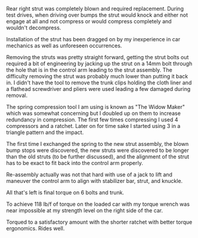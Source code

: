 Rear right strut was completely blown and required replacement. During test drives, when driving over bumps the strut would knock and either not engage at all and not compress or would compress completely and wouldn't decompress.

Installation of the strut has been dragged on by my inexperience in car mechanics as well as unforeseen occurrences. 

Removing the struts was pretty straight forward, getting the strut bolts out required a bit of engineering by jacking up the strut on a 14mm bolt through the hole that is in the control arm leading to the strut assembly. The difficulty removing the strut was probably much lower than putting it back in. I didn't have the tool to remove the trunk clips holding the cloth liner and a flathead screwdriver and pliers were used leading a few damaged during removal. 

The spring compression tool I am using is known as "The Widow Maker" which was somewhat concerning but I doubled up on them to increase redundancy in compression. The first few times compressing I used 4 compressors and a ratchet. Later on for time sake I started using 3 in a triangle pattern and the impact. 

The first time I exchanged the spring to the new strut assembly, the blown bump stops were discovered, the new struts were discovered to be longer than the old struts (to be further discussed), and the alignment of the strut has to be exact to fit back into the control arm properly.

Re-assembly actually was not that hard with use of a jack to lift and maneuver the control arm to align with stabilizer bar, strut, and knuckle.

All that's left is final torque on 6 bolts and trunk. 

To achieve 118 lb/f of torque on the loaded car with my torque wrench was near impossible at my strength level on the right side of the car. 

Torqued to a satisfactory amount with the shorter ratchet with better torque ergonomics. Rides well. 